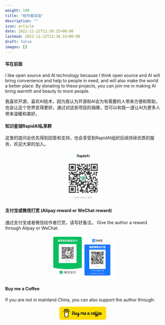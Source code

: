 ```yaml
---
weight: 100
title: "给作者加油"
description: ""
icon: article
date: 2022-11-22T12:36:15+00:00
lastmod: 2022-11-22T12:36:15+00:00
draft: false
images: []
---
```


#### 写在前面
I like open source and AI technology because I think open source and AI will bring convenience and help to people in need, and will also make the world a better place. By donating to these projects, you can join me in making AI bring warmth and beauty to more people.

我喜欢开源，喜欢AI技术，因为我认为开源和AI会为有需要的人带来方便和帮助，也会让这个世界变得更好。通过对这些项目的捐赠，您可以和我一道让AI为更多人带来温暖和美好。

#### 知识星球RapidAI私享群
这里的提问会优先得到回答和支持，也会享受到RapidAI组织后续持续优质的服务，欢迎大家的加入。

<div align="center">
    <img src="https://raw.githubusercontent.com/RapidAI/.github/main/assets/KnowledgePlanet.jpg" width="25%" height="25%">
</div>

#### 支付宝或微信打赏 (Alipay reward or WeChat reward)
通过支付宝或者微信给作者打赏，请写好备注。 Give the author a reward through Alipay or WeChat.

<div align="center">
    <img src="https://raw.githubusercontent.com/RapidAI/.github/6db6b6b9273f3151094a462a61fbc8e88564562c/assets/Sponsor.png" width="40%" height="40%">
</div>

#### Buy me a Coffee
If you are not in mainland China, you can also support the author through:

<div align="center">
    <a href="https://www.buymeacoffee.com/SWHL"><img src="https://raw.githubusercontent.com/RapidAI/.github/main/assets/buymeacoffe.png" width="30%" height="30%"></a>
</div>
